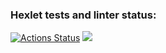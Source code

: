 ### Hexlet tests and linter status:
[![Actions Status](https://github.com/Ilnik/python-project-49/actions/workflows/hexlet-check.yml/badge.svg)](https://github.com/Ilnik/python-project-49/actions)
<a href="https://codeclimate.com/github/Ilnik/python-project-49/maintainability"><img src="https://api.codeclimate.com/v1/badges/1c77845b2c6a691b5685/maintainability" /></a>
<a href=https://asciinema.org/connect/abbba9a3-87c3-461b-8534-40ea9eaa1f40>